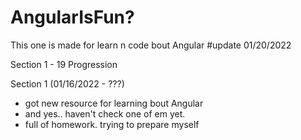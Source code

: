 # AngularIsFun?
This one is made for learn n code bout Angular
#update 01/20/2022


Section 1 - 19 Progression 

Section 1 (01/16/2022 - ???)
- got new resource for learning bout Angular
- and yes.. haven't check one of em yet.
- full of homework. trying to prepare myself 

